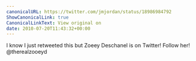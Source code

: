 ```yaml
---
canonicalURL: https://twitter.com/jmjordan/status/18986984792
ShowCanonicalLink: true
CanonicalLinkText: View original on
date: 2010-07-20T11:43:32+00:00
---
```

I know I just retweeted this but Zoeey Deschanel is on Twitter! Follow her! @therealzooeyd